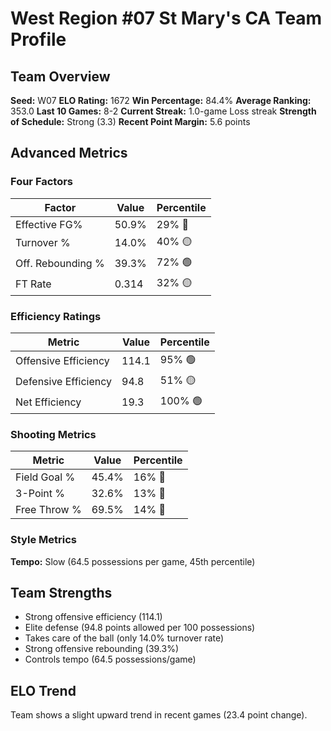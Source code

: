 # West Region #07 St Mary's CA Team Profile
## Team Overview
**Seed:** W07
**ELO Rating:** 1672
**Win Percentage:** 84.4%
**Average Ranking:** 353.0
**Last 10 Games:** 8-2
**Current Streak:** 1.0-game Loss streak
**Strength of Schedule:** Strong (3.3)
**Recent Point Margin:** 5.6 points

## Advanced Metrics
### Four Factors
| Factor | Value | Percentile |
|--------|-------|------------|
| Effective FG% | 50.9% | 29% 🔴 |
| Turnover % | 14.0% | 40% 🟡 |
| Off. Rebounding % | 39.3% | 72% 🟢 |
| FT Rate | 0.314 | 32% 🟡 |

### Efficiency Ratings
| Metric | Value | Percentile |
|--------|-------|------------|
| Offensive Efficiency | 114.1 | 95% 🟢 |
| Defensive Efficiency | 94.8 | 51% 🟡 |
| Net Efficiency | 19.3 | 100% 🟢 |

### Shooting Metrics
| Metric | Value | Percentile |
|--------|-------|------------|
| Field Goal % | 45.4% | 16% 🔴 |
| 3-Point % | 32.6% | 13% 🔴 |
| Free Throw % | 69.5% | 14% 🔴 |

### Style Metrics
**Tempo:** Slow (64.5 possessions per game, 45th percentile)

## Team Strengths
* Strong offensive efficiency (114.1)
* Elite defense (94.8 points allowed per 100 possessions)
* Takes care of the ball (only 14.0% turnover rate)
* Strong offensive rebounding (39.3%)
* Controls tempo (64.5 possessions/game)

## ELO Trend
Team shows a slight upward trend in recent games (23.4 point change).

